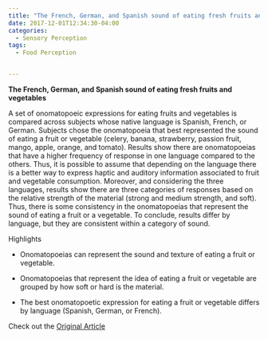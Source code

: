 ```yaml
---
title: "The French, German, and Spanish sound of eating fresh fruits and vegetables"
date: 2017-12-01T12:34:30-04:00
categories:
  - Sensory Perception
tags:
  - Food Perception


---
```


**The French, German, and Spanish sound of eating fresh fruits and vegetables**


A set of onomatopoeic expressions for eating fruits and vegetables is compared across subjects whose native language is Spanish, French, or German. Subjects chose the onomatopoeia that best represented the sound of eating a fruit or vegetable (celery, banana, strawberry, passion fruit, mango, apple, orange, and tomato). Results show there are onomatopoeias that have a higher frequency of response in one language compared to the others. Thus, it is possible to assume that depending on the language there is a better way to express haptic and auditory information associated to fruit and vegetable consumption. Moreover, and considering the three languages, results show there are three categories of responses based on the relative strength of the material (strong and medium strength, and soft). Thus, there is some consistency in the onomatopoeias that represent the sound of eating a fruit or a vegetable. To conclude, results differ by language, but they are consistent within a category of sound.

Highlights
- Onomatopoeias can represent the sound and texture of eating a fruit or vegetable.

- Onomatopoeias that represent the idea of eating a fruit or vegetable are grouped by how soft or hard is the material.

- The best onomatopoetic expression for eating a fruit or vegetable differs by language (Spanish, German, or French).

Check out the [Original Article][URL] 

[URL]: https://doi.org/10.1016/j.foodres.2017.09.045
